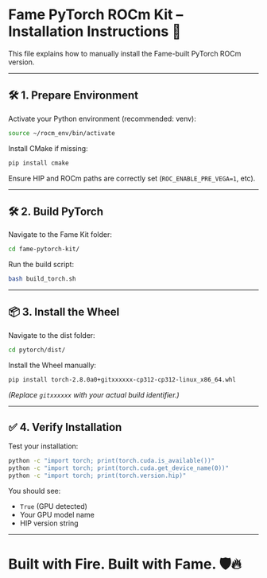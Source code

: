 # Fame PyTorch ROCm Kit – Installation Instructions 🚀

This file explains how to manually install the Fame-built PyTorch ROCm version.

---

## 🛠️ 1. Prepare Environment

Activate your Python environment (recommended: venv):

```bash
source ~/rocm_env/bin/activate
```

Install CMake if missing:

```bash
pip install cmake
```

Ensure HIP and ROCm paths are correctly set (`ROC_ENABLE_PRE_VEGA=1`, etc).

---

## 🛠️ 2. Build PyTorch

Navigate to the Fame Kit folder:

```bash
cd fame-pytorch-kit/
```

Run the build script:

```bash
bash build_torch.sh
```

---

## 📦 3. Install the Wheel

Navigate to the dist folder:

```bash
cd pytorch/dist/
```

Install the Wheel manually:

```bash
pip install torch-2.8.0a0+gitxxxxxx-cp312-cp312-linux_x86_64.whl
```

_(Replace `gitxxxxxx` with your actual build identifier.)_

---

## ✅ 4. Verify Installation

Test your installation:

```bash
python -c "import torch; print(torch.cuda.is_available())"
python -c "import torch; print(torch.cuda.get_device_name(0))"
python -c "import torch; print(torch.version.hip)"
```

You should see:
- `True` (GPU detected)
- Your GPU model name
- HIP version string

---

# Built with Fire. Built with Fame. 🛡️🔥
